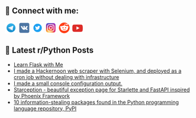 ## 🔎 Connect with me:
[<img src="https://github.com/bullbesh/bullbesh/blob/main/images/Telegram.png" width="32" height="32" />](https://t.me/bullbesh)
[<img src="https://github.com/bullbesh/bullbesh/blob/main/images/VK.png" width="32" height="32" />](https://vk.com/bullbesh)
[<img src="https://github.com/bullbesh/bullbesh/blob/main/images/Twitter.png" width="32" height="32" />](https://twitter.com/bullbesh1)
[<img src="https://github.com/bullbesh/bullbesh/blob/main/images/Instagram.png" width="32" height="32" />](https://www.instagram.com/bullbesh)
[<img src="https://github.com/bullbesh/bullbesh/blob/main/images/Reddit.png" width="32" height="32" />](https://www.reddit.com/user/bullbesh)
[<img src="https://github.com/bullbesh/bullbesh/blob/main/images/YouTube.png" width="32" height="32" />](https://www.youtube.com/channel/UCtfjRs6uzgq5mfm8S06WTcg)

## 📕 Latest r/Python Posts
<!-- BLOG-POST-LIST:START -->
- [Learn Flask with Me](https://www.reddit.com/r/Python/comments/wkewm2/learn_flask_with_me/)
- [I made a Hackernoon web scraper with Selenium, and deployed as a cron job without dealing with infrastructure](https://www.reddit.com/r/Python/comments/wkdmf1/i_made_a_hackernoon_web_scraper_with_selenium_and/)
- [I made a small console configuration output.](https://www.reddit.com/r/Python/comments/wkdk1r/i_made_a_small_console_configuration_output/)
- [Starception - beautiful exception page for Starlette and FastAPI inspired by Phoenix Framework](https://www.reddit.com/r/Python/comments/wkbl21/starception_beautiful_exception_page_for/)
- [10 information-stealing packages found in the Python programming language repository, PyPI](https://www.reddit.com/r/Python/comments/wka66d/10_informationstealing_packages_found_in_the/)
<!-- BLOG-POST-LIST:END -->
